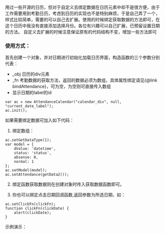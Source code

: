 用过一些开源的日历，但对于自定义去绑定数据在日历元素中却不是很方便，由于工作需要用到考勤日历，考虑到日历的实现也不是特别麻烦，于是自己弄了一个，样式比较简单，需要的可以自己去扩展。使用的时候绑定获取数据的方法即可，在这个日历中我没有直接添加选择月份。各位有兴趣可以自己扩展，已预留设置日期的方法。 自定义去扩展的时候注意保证原有的代码结构不变，增加一些方法即可


### 使用方式：
首先创建一个对象，并对日期进行初始化加载日历界面，构造函数的三个参数分别代表：
- _obj 日历的div元素
- _fn 考勤数据的获取方法，返回的数据必须为数组，具体属性绑定请见{@link bindAttendance}，可为空，为空则可直接传入数组
- 显示日期的label的id
```
var ac = new AttendanceCalendar("calendar_div", null, "current_date_label");
ac.init();
```

如果需要绑定数据可加入如下代码：
1. 绑定数组：
```
ac.setGetDataType(1);
var model = {
    dValue: 'datetime',
    status: 'status',
    absense: 0,
    normal: 1
};
ac.setModel(model);
ac.setAttendance(getData2());
```

2. 绑定函数获取数据则在创建对象时传入获取数据函数即可。

3. 你也可以绑定点击日期回调函数,返回参数为所选日期，如：
```
ac.setClickFn(clickFn);
function clickFn(clickDate) {
    alert(clickDate);
}
```

示例演示：


